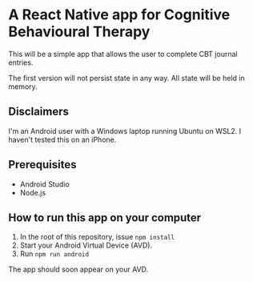 # A React Native app for Cognitive Behavioural Therapy

This will be a simple app that allows the user to complete CBT journal entries.

The first version will not persist state in any way. All state will be held in memory.
 
## Disclaimers

I'm an Android user with a Windows laptop running Ubuntu on WSL2. I haven't tested this on an iPhone. 

## Prerequisites

* Android Studio
* Node.js

## How to run this app on your computer

1. In the root of this repository, issue `npm install`
2. Start your Android Virtual Device (AVD).
3. Run `npm run android`

The app should soon appear on your AVD.

